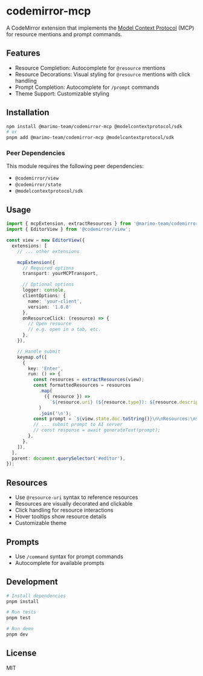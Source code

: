 # codemirror-mcp

A CodeMirror extension that implements the [Model Context Protocol](https://modelcontextprotocol.io) (MCP) for resource mentions and prompt commands.

## Features

- Resource Completion: Autocomplete for `@resource` mentions
- Resource Decorations: Visual styling for `@resource` mentions with click handling
- Prompt Completion: Autocomplete for `/prompt` commands
- Theme Support: Customizable styling

## Installation

```bash
npm install @marimo-team/codemirror-mcp @modelcontextprotocol/sdk
# or
pnpm add @marimo-team/codemirror-mcp @modelcontextprotocol/sdk
```

### Peer Dependencies

This module requires the following peer dependencies:

- `@codemirror/view`
- `@codemirror/state`
- `@modelcontextprotocol/sdk`

## Usage

```ts
import { mcpExtension, extractResources } from '@marimo-team/codemirror-mcp';
import { EditorView } from '@codemirror/view';

const view = new EditorView({
  extensions: [
    // ... other extensions

    mcpExtension({
      // Required options
      transport: yourMCPTransport,

      // Optional options
      logger: console,
      clientOptions: {
        name: 'your-client',
        version: '1.0.0'
      },
      onResourceClick: (resource) => {
        // Open resource
        // e.g. open in a tab, etc.
      },
    }),

    // Handle submit
    keymap.of([
      {
        key: 'Enter',
        run: () => {
          const resources = extractResources(view);
          const formattedResources = resources
            .map(
              ({ resource }) =>
                `${resource.uri} (${resource.type}): ${resource.description || resource.name}`
            )
            .join('\n');
          const prompt = `${view.state.doc.toString()}\n\nResources:\n${formattedResources}`;
          // ... submit prompt to AI server
          // const response = await generateText(prompt);
        },
      },
    ]),
  ],
  parent: document.querySelector('#editor'),
});
```

## Resources

- Use `@resource-uri` syntax to reference resources
- Resources are visually decorated and clickable
- Click handling for resource interactions
- Hover tooltips show resource details
- Customizable theme

## Prompts

- Use `/command` syntax for prompt commands
- Autocomplete for available prompts

## Development

```bash
# Install dependencies
pnpm install

# Run tests
pnpm test

# Run demo
pnpm dev
```

## License

MIT
